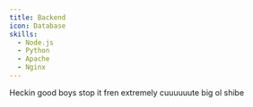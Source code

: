 ```yaml
---
title: Backend
icon: Database
skills:
  - Node.js
  - Python
  - Apache
  - Nginx
---
```


Heckin good boys stop it fren extremely cuuuuuute big ol shibe
